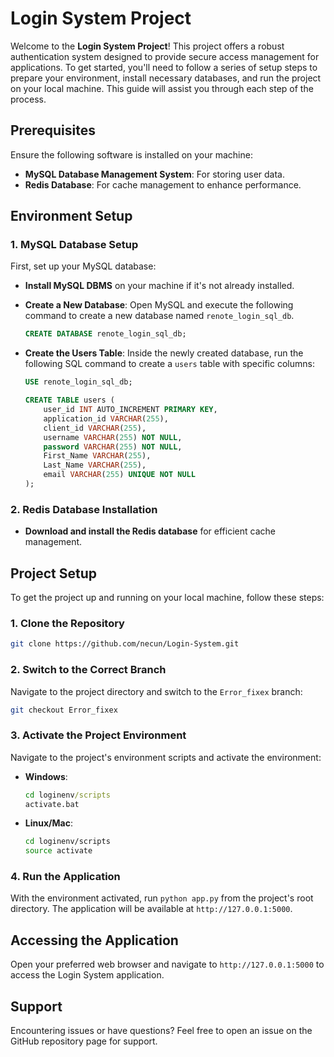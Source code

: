 
# Login System Project

Welcome to the **Login System Project**! This project offers a robust authentication system designed to provide secure access management for applications. To get started, you'll need to follow a series of setup steps to prepare your environment, install necessary databases, and run the project on your local machine. This guide will assist you through each step of the process.

## Prerequisites

Ensure the following software is installed on your machine:

- **MySQL Database Management System**: For storing user data.
- **Redis Database**: For cache management to enhance performance.

## Environment Setup

### 1. MySQL Database Setup

First, set up your MySQL database:

- **Install MySQL DBMS** on your machine if it's not already installed.
- **Create a New Database**: Open MySQL and execute the following command to create a new database named `renote_login_sql_db`.

  ```sql
  CREATE DATABASE renote_login_sql_db;
  ```

- **Create the Users Table**: Inside the newly created database, run the following SQL command to create a `users` table with specific columns:

  ```sql
  USE renote_login_sql_db;

  CREATE TABLE users (
      user_id INT AUTO_INCREMENT PRIMARY KEY,
      application_id VARCHAR(255),
      client_id VARCHAR(255),
      username VARCHAR(255) NOT NULL,
      password VARCHAR(255) NOT NULL,
      First_Name VARCHAR(255),
      Last_Name VARCHAR(255),
      email VARCHAR(255) UNIQUE NOT NULL
  );
  ```

### 2. Redis Database Installation

- **Download and install the Redis database** for efficient cache management.

## Project Setup

To get the project up and running on your local machine, follow these steps:

### 1. Clone the Repository

```bash
git clone https://github.com/necun/Login-System.git
```

### 2. Switch to the Correct Branch

Navigate to the project directory and switch to the `Error_fixex` branch:

```bash
git checkout Error_fixex
```

### 3. Activate the Project Environment

Navigate to the project's environment scripts and activate the environment:

- **Windows**:

  ```cmd
  cd loginenv/scripts
  activate.bat
  ```

- **Linux/Mac**:

  ```bash
  cd loginenv/scripts
  source activate
  ```

### 4. Run the Application

With the environment activated, run `python app.py` from the project's root directory. The application will be available at `http://127.0.0.1:5000`.

## Accessing the Application

Open your preferred web browser and navigate to `http://127.0.0.1:5000` to access the Login System application.

## Support

Encountering issues or have questions? Feel free to open an issue on the GitHub repository page for support.
